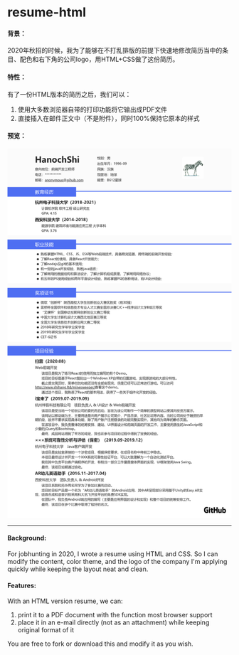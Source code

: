 # resume-html
#### 背景：

2020年秋招的时候，我为了能够在不打乱排版的前提下快速地修改简历当中的条目、配色和右下角的公司logo，用HTML+CSS做了这份简历。



#### 特性：

有了一份HTML版本的简历之后，我们可以：

1. 使用大多数浏览器自带的打印功能将它输出成PDF文件
2. 直接插入在邮件正文中（不是附件），同时100%保持它原本的样式



#### 预览：

![](https://raw.githubusercontent.com/HanochShi/resume-html/master/preview.png)



------------------------



#### Background: 

For jobhunting in 2020, I wrote a resume using HTML and CSS. So I can modify the content, color theme, and the logo of  the company I'm applying quickly while keeping the layout neat and clean.



#### Features:

With an HTML version resume, we can:

1. print it to a PDF document with the function most browser support
2. place it in an e-mail directly (not as an attachment) while keeping original format of it



You are free to fork or download this and modify it as you wish.